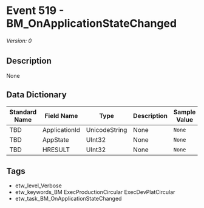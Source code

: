 # Event 519 - BM_OnApplicationStateChanged
###### Version: 0

## Description
None

## Data Dictionary
|Standard Name|Field Name|Type|Description|Sample Value|
|---|---|---|---|---|
|TBD|ApplicationId|UnicodeString|None|`None`|
|TBD|AppState|UInt32|None|`None`|
|TBD|HRESULT|UInt32|None|`None`|

## Tags
* etw_level_Verbose
* etw_keywords_BM ExecProductionCircular ExecDevPlatCircular
* etw_task_BM_OnApplicationStateChanged